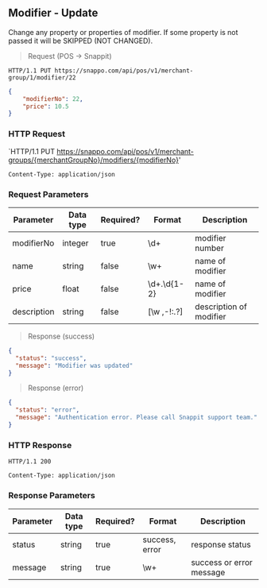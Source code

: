 ## Modifier - Update

Change any property or properties of modifier.
If some property is not passed it will be SKIPPED (NOT CHANGED).

> Request (POS -> Snappit)

```
HTTP/1.1 PUT https://snappo.com/api/pos/v1/merchant-group/1/modifier/22
```

```json
{
    "modifierNo": 22,
    "price": 10.5
}
```

### HTTP Request

`HTTP/1.1 PUT https://snappo.com/api/pos/v1/merchant-groups/{merchantGroupNo}/modifiers/{modifierNo}'

`Content-Type: application/json`

### Request Parameters

Parameter | Data type | Required? | Format | Description
--------- | --------- | --------- | ------ | -----------
modifierNo | integer | true | \d+ | modifier number
name | string | false | \w+ | name of modifier
price | float | false | \d+\.\d{1-2} | name of modifier
description | string | false | [\w ,-!:\.\?] | description of modifier

> Response (success)

```json
{
  "status": "success",
  "message": "Modifier was updated"
}
```

> Response (error)

```json
{
  "status": "error",
  "message": "Authentication error. Please call Snappit support team."
}
```

### HTTP Response

`HTTP/1.1 200`

`Content-Type: application/json`

### Response Parameters

Parameter | Data type | Required? | Format | Description
--------- | --------- | --------- | ------ | -----------
status | string | true | success, error | response status
message | string | true | \w+ | success or error message
